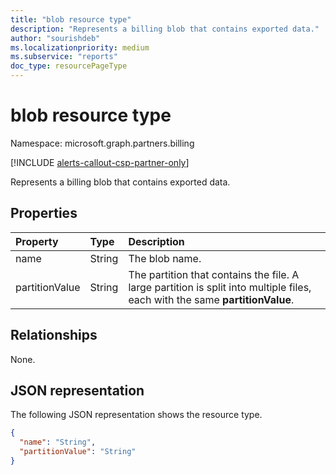 ```yaml
---
title: "blob resource type"
description: "Represents a billing blob that contains exported data."
author: "sourishdeb"
ms.localizationpriority: medium
ms.subservice: "reports"
doc_type: resourcePageType
---
```


# blob resource type

Namespace: microsoft.graph.partners.billing

[!INCLUDE [alerts-callout-csp-partner-only](../includes/alerts-callout-csp-partner-only.md)]

Represents a billing blob that contains exported data.

## Properties

|Property|Type|Description|
|:---|:---|:---|
|name|String|The blob name.|
|partitionValue|String|The partition that contains the file. A large partition is split into multiple files, each with the same **partitionValue**.|

## Relationships

None.

## JSON representation

The following JSON representation shows the resource type.

<!-- {
  "blockType": "resource",
  "@odata.type": "microsoft.graph.partners.billing.blob"
}
-->
``` json
{
  "name": "String",
  "partitionValue": "String"
}
```
